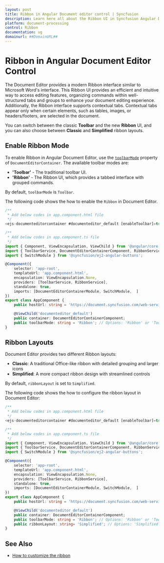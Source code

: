 ```yaml
---
layout: post
title: Ribbon in Angular Document editor control | Syncfusion
description: Learn here all about the Ribbon UI in Syncfusion Angular Document editor control, how to switch between Ribbon and Toolbar modes.
platform: document-processing
control: Ribbon
documentation: ug
domainurl: ##DomainURL##
---
```


# Ribbon in Angular Document Editor Control

The Document Editor provides a modern Ribbon interface similar to Microsoft Word's interface. This Ribbon UI provides an efficient and intuitive way to access editing features, organizing commands within well-structured tabs and groups to enhance your document editing experience. Additionally, the Ribbon interface supports contextual tabs. Contextual tabs appear only when certain elements, such as tables, images, or headers/footers, are selected in the document.

You can switch between the classic **Toolbar** and the new **Ribbon** UI, and you can also choose between **Classic** and **Simplified** ribbon layouts.

## Enable Ribbon Mode

To enable Ribbon in Angular Document Editor, use the [`toolbarMode`](https://ej2.syncfusion.com/angular/documentation/api/document-editor/-container#toolbarmode) property of `DocumentEditorContainer`. The available toolbar modes are:

- **'Toolbar'** - The traditional toolbar UI.
- **'Ribbon'** - The Ribbon UI, which provides a tabbed interface with grouped commands.

By default, `toolbarMode` is `Toolbar`.

The following code shows the how to enable the `Ribbon` in Document Editor.

```typescript
/**
 * Add below codes in app.component.html file
 */
<ejs-documenteditorcontainer #documenteditor_default [enableToolbar]=true [locale]="culture" [toolbarMode]="'Ribbon'" (created)="onCreate()" (documentChange)="onDocumentChange()" height="600px" [serviceUrl]="hostUrl" style="display:block;" [toolbarMode]="toolbarMode"></ejs-documenteditorcontainer>

/**
 * Add below codes in app.component.ts file
 */
import { Component, ViewEncapsulation, ViewChild } from '@angular/core';
import { ToolbarService, DocumentEditorContainerComponent, RibbonService, DocumentEditorContainerModule } from '@syncfusion/ej2-angular-documenteditor';
import { SwitchModule } from '@syncfusion/ej2-angular-buttons';

@Component({
    selector: 'app-root',
    templateUrl: 'app.component.html',
    encapsulation: ViewEncapsulation.None,
    providers: [ToolbarService, RibbonService],
    standalone: true,
    imports: [DocumentEditorContainerModule, SwitchModule,  ]
})
export class AppComponent {
    public hostUrl: string = 'https://document.syncfusion.com/web-services/docx-editor/api/documenteditor/';

    @ViewChild('documenteditor_default')
    public container: DocumentEditorContainerComponent;
    public toolbarMode: string = 'Ribbon'; // Options: 'Ribbon' or 'Toolbar'
}
```

## Ribbon Layouts

Document Editor provides two different Ribbon layouts:

- **Classic**: A traditional Office-like ribbon with detailed grouping and larger icons
- **Simplified**: A more compact ribbon design with streamlined controls

By default, `ribbonLayout` is set to `Simplified`. 

The following code shows the how to configure the ribbon layout in Document Editor:

```typescript
/**
 * Add below codes in app.component.html file
 */
<ejs-documenteditorcontainer #documenteditor_default [enableToolbar]=true [locale]="culture" [toolbarMode]="'Ribbon'" (created)="onCreate()" (documentChange)="onDocumentChange()" height="600px" [serviceUrl]="hostUrl" style="display:block;" [toolbarMode]="toolbarMode" [ribbonLayout]="ribbonLayout"></ejs-documenteditorcontainer>

/**
 * Add below codes in app.component.ts file
 */
import { Component, ViewEncapsulation, ViewChild } from '@angular/core';
import { ToolbarService, DocumentEditorContainerComponent, RibbonService, DocumentEditorContainerModule } from '@syncfusion/ej2-angular-documenteditor';
import { SwitchModule } from '@syncfusion/ej2-angular-buttons';

@Component({
    selector: 'app-root',
    templateUrl: 'app.component.html',
    encapsulation: ViewEncapsulation.None,
    providers: [ToolbarService, RibbonService],
    standalone: true,
    imports: [DocumentEditorContainerModule, SwitchModule,  ]
})
export class AppComponent {
    public hostUrl: string = 'https://document.syncfusion.com/web-services/docx-editor/api/documenteditor/';

    @ViewChild('documenteditor_default')
    public container: DocumentEditorContainerComponent;
    public toolbarMode: string = 'Ribbon'; // Options: 'Ribbon' or 'Toolbar'
    public ribbonLayout: string= 'Simplified'; // Options: 'Simplified' or 'Classic'
}
```

## See Also

* [How to customize the ribbon](./how-to/customize-ribbon)
